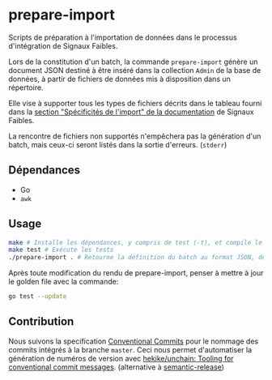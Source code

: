 # prepare-import

Scripts de préparation à l'importation de données dans le processus d'intégration de Signaux Faibles.

Lors de la constitution d'un batch, la commande `prepare-import` génère un document JSON destiné à être inséré dans la collection `Admin` de la base de données, à partir de fichiers de données mis à disposition dans un répertoire.

Elle vise à supporter tous les types de fichiers décrits dans le tableau fourni dans la [section "Spécificités de l'import" de la documentation](https://documentation/blob/master/processus-traitement-donnees.md#sp%C3%A9cificit%C3%A9s-de-limport) de Signaux Faibles.

La rencontre de fichiers non supportés n'empêchera pas la génération d'un batch, mais ceux-ci seront listés dans la sortie d'erreurs. (`stderr`)

## Dépendances

- Go
- `awk`

## Usage

```sh
make # Installe les dépendances, y compris de test (-t), et compile le binaire
make test # Exécute les tests
./prepare-import . # Retourne la définition du batch au format JSON, depuis le répertoire courant
```

Après toute modification du rendu de prepare-import, penser à mettre à jour le
golden file avec la commande:

```sh
go test --update
```

## Contribution

Nous suivons la specification [Conventional Commits](https://www.conventionalcommits.org/) pour le nommage des commits intégrés à la branche `master`. Ceci nous permet d'automatiser la génération de numéros de version avec [hekike/unchain: Tooling for conventional commit messages](https://github.com/hekike/unchain). (alternative à [semantic-release](https://github.com/semantic-release/semantic-release))
